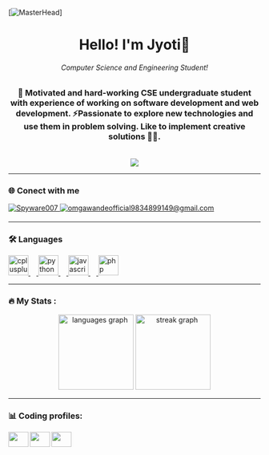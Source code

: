 [![MasterHead](https://user-images.githubusercontent.com/31365698/215766037-54403913-12c6-48a2-a58a-6090e1ea9f19.gif)]
<h1 align="center">Hello!  I'm Jyoti👋</h1>

<h6 align="center">Computer Science and Engineering Student!</h6>

<h3 align="center" >🌱 Motivated and hard-working CSE undergraduate student with experience of working on software development and web development. ⚡Passionate to explore new technologies and use them in problem solving. Like to implement creative solutions 👨‍💻.</h3>
<br/>
<div align="center">
  <img src="https://visitor-badge.laobi.icu/badge?page_id=omkar-garvare.omkar-garvare&"  />
</div>
<hr>

<h3 align="left"> 🌐 Conect with me </h3>

<div align="left">
 
  
 <a href="https://github.com/omkar-garvare" target="_blank">
<img src=https://img.shields.io/badge/GitHub-100000?style=for-the-badge&logo=github&logoColor=white alt=Spyware007 GitHub style="margin-bottom: 5px;" />
</a>

<a href="garvarejyoti@gmail.com" target="_blank">
<img src="https://img.shields.io/badge/Gmail-D14836?style=for-the-badge&logo=gmail&logoColor=white" alt=omgawandeofficial9834899149@gmail.com mail style="margin-bottom: 5px;" />
</a>
<hr>


<h3 align="left">🛠 Languages</h3>


<div align="left">
   
  <a href="https://www.w3schools.com/cpp/default.asp">
  <img src="https://cdn.jsdelivr.net/gh/devicons/devicon/icons/cplusplus/cplusplus-original.svg" height="40" alt="cplusplus logo"  />
  <img width="12" />
  </a>
  <a href="https://www.w3schools.com/python/">
  <img src="https://cdn.jsdelivr.net/gh/devicons/devicon/icons/python/python-original.svg" height="40" alt="python logo"  />
  <img width="12" />
  </a>
  <a href="https://www.w3schools.com/js/default.asp">
  <img src="https://cdn.jsdelivr.net/gh/devicons/devicon/icons/javascript/javascript-original.svg" height="40" alt="javascript logo"  />
  <img width="12" />
  </a>
  <a href="https://www.w3schools.com/php/default.asp">
  <img src="https://cdn.jsdelivr.net/gh/devicons/devicon/icons/php/php-original.svg" height="40" alt="php logo"  />
  </a>
</div>
<hr>



  

<h3 align="left">🔥 My Stats :</h3>

<div align="center">
  <img src="https://github-readme-stats.vercel.app/api/top-langs?username=Jyoti-Garvare&locale=en&hide_title=false&layout=compact&card_width=320&langs_count=5&theme=dracula&hide_border=false&order=2" height="150" alt="languages graph"  />
  <img src="https://streak-stats.demolab.com?user=Jyoti-Garvare&locale=en&mode=daily&theme=dracula&hide_border=false&border_radius=5&order=3" height="150" alt="streak graph"  />
</div>
<hr>
<h3 align="left"> 📊 Coding profiles:</h3>
<a href="https://leetcode.com/omkargarvare/" target="blank"><img align="left" src="https://raw.githubusercontent.com/rahuldkjain/github-profile-readme-generator/master/src/images/icons/Social/leet-code.svg" alt="" height="30" width="40" /></a>
<a href="https://auth.geeksforgeeks.org/user/omkargaguzw" target="blank"><img align="left" src="https://raw.githubusercontent.com/rahuldkjain/github-profile-readme-generator/master/src/images/icons/Social/geeks-for-geeks.svg" alt="" height="30" width="40" /></a>
<a href="https://www.codechef.com/users/omkargarvare" target="blank"><img align="left" src="https://cdn.jsdelivr.net/npm/simple-icons@3.1.0/icons/codechef.svg" alt="" height="30" width="40" /></a>

<br/>
